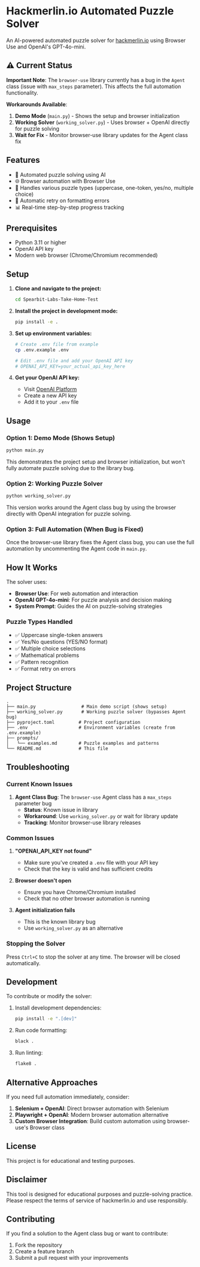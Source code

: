 # Hackmerlin.io Automated Puzzle Solver

An AI-powered automated puzzle solver for [hackmerlin.io](https://hackmerlin.io) using Browser Use and OpenAI's GPT-4o-mini.

## ⚠️ Current Status

**Important Note**: The `browser-use` library currently has a bug in the `Agent` class (issue with `max_steps` parameter). This affects the full automation functionality.

**Workarounds Available**:
1. **Demo Mode** (`main.py`) - Shows the setup and browser initialization
2. **Working Solver** (`working_solver.py`) - Uses browser + OpenAI directly for puzzle solving
3. **Wait for Fix** - Monitor browser-use library updates for the Agent class fix

## Features

- 🤖 Automated puzzle solving using AI
- 🌐 Browser automation with Browser Use
- 🧩 Handles various puzzle types (uppercase, one-token, yes/no, multiple choice)
- 🔄 Automatic retry on formatting errors
- 📊 Real-time step-by-step progress tracking

## Prerequisites

- Python 3.11 or higher
- OpenAI API key
- Modern web browser (Chrome/Chromium recommended)

## Setup

1. **Clone and navigate to the project:**
   ```bash
   cd Spearbit-Labs-Take-Home-Test
   ```

2. **Install the project in development mode:**
   ```bash
   pip install -e .
   ```

3. **Set up environment variables:**
   ```bash
   # Create .env file from example
   cp .env.example .env
   
   # Edit .env file and add your OpenAI API key
   # OPENAI_API_KEY=your_actual_api_key_here
   ```

4. **Get your OpenAI API key:**
   - Visit [OpenAI Platform](https://platform.openai.com/api-keys)
   - Create a new API key
   - Add it to your `.env` file

## Usage

### Option 1: Demo Mode (Shows Setup)
```bash
python main.py
```
This demonstrates the project setup and browser initialization, but won't fully automate puzzle solving due to the library bug.

### Option 2: Working Puzzle Solver
```bash
python working_solver.py
```
This version works around the Agent class bug by using the browser directly with OpenAI integration for puzzle solving.

### Option 3: Full Automation (When Bug is Fixed)
Once the browser-use library fixes the Agent class bug, you can use the full automation by uncommenting the Agent code in `main.py`.

## How It Works

The solver uses:
- **Browser Use**: For web automation and interaction
- **OpenAI GPT-4o-mini**: For puzzle analysis and decision making
- **System Prompt**: Guides the AI on puzzle-solving strategies

### Puzzle Types Handled

- ✅ Uppercase single-token answers
- ✅ Yes/No questions (YES/NO format)
- ✅ Multiple choice selections
- ✅ Mathematical problems
- ✅ Pattern recognition
- ✅ Format retry on errors

## Project Structure

```
.
├── main.py                 # Main demo script (shows setup)
├── working_solver.py       # Working puzzle solver (bypasses Agent bug)
├── pyproject.toml         # Project configuration
├── .env                   # Environment variables (create from .env.example)
├── prompts/
│   └── examples.md        # Puzzle examples and patterns
└── README.md              # This file
```

## Troubleshooting

### Current Known Issues

1. **Agent Class Bug**: The `browser-use` Agent class has a `max_steps` parameter bug
   - **Status**: Known issue in library
   - **Workaround**: Use `working_solver.py` or wait for library update
   - **Tracking**: Monitor browser-use library releases

### Common Issues

1. **"OPENAI_API_KEY not found"**
   - Make sure you've created a `.env` file with your API key
   - Check that the key is valid and has sufficient credits

2. **Browser doesn't open**
   - Ensure you have Chrome/Chromium installed
   - Check that no other browser automation is running

3. **Agent initialization fails**
   - This is the known library bug
   - Use `working_solver.py` as an alternative

### Stopping the Solver

Press `Ctrl+C` to stop the solver at any time. The browser will be closed automatically.

## Development

To contribute or modify the solver:

1. Install development dependencies:
   ```bash
   pip install -e ".[dev]"
   ```

2. Run code formatting:
   ```bash
   black .
   ```

3. Run linting:
   ```bash
   flake8 .
   ```

## Alternative Approaches

If you need full automation immediately, consider:

1. **Selenium + OpenAI**: Direct browser automation with Selenium
2. **Playwright + OpenAI**: Modern browser automation alternative
3. **Custom Browser Integration**: Build custom automation using browser-use's Browser class

## License

This project is for educational and testing purposes.

## Disclaimer

This tool is designed for educational purposes and puzzle-solving practice. Please respect the terms of service of hackmerlin.io and use responsibly.

## Contributing

If you find a solution to the Agent class bug or want to contribute:
1. Fork the repository
2. Create a feature branch
3. Submit a pull request with your improvements